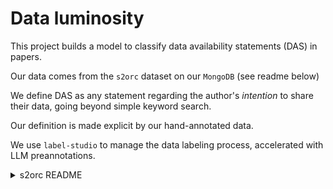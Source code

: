 # Data luminosity

This project builds a model to classify data availability statements (DAS) in papers. 

Our data comes from the `s2orc` dataset on our `MongoDB` (see readme below)

We define DAS as any statement regarding the author's _intention_ to share their data, going beyond simple keyword search.

Our definition is made explicit by our hand-annotated data. 

We use `label-studio` to manage the data labeling process, accelerated with LLM preannotations. 

<details><summary>s2orc README</summary>
Semantic Scholar Academic Graph Datasets

The "s2orc" dataset contains parsed full-body text from selected papers.

A subset of this data was previously released (in a different format) as S2ORC https://github.com/allenai/s2orc

The body text is parsed from PDF documents using Grobid, documented at https://grobid.readthedocs.io.
Its output is converted from XML into a single string with a set of annotation spans.

SCHEMA
 - externalIds: IDs of this paper in different catalogs
 - content:
   - source:
           - pdfUrls: URLs to the PDF
           - oaInfo: license/url/status information from Unpaywall
   - text: Full body text as a single string
   - annotations: Annotated spans of the full body text


LICENSE
This collection is licensed under ODC-BY. (https://opendatacommons.org/licenses/by/1.0/)

By downloading this data you acknowledge that you have read and agreed to all the terms in this license.

ATTRIBUTION
When using this data in a product or service, or including data in a redistribution, please cite the following paper:

@inproceedings{lo-wang-2020-s2orc,
    title = "{S}2{ORC}: The Semantic Scholar Open Research Corpus",
    author = "Lo, Kyle  and Wang, Lucy Lu  and Neumann, Mark  and Kinney, Rodney  and Weld, Daniel",
    booktitle = "Proceedings of the 58th Annual Meeting of the Association for Computational Linguistics",
    month = jul,
    year = "2020",
    address = "Online",
    publisher = "Association for Computational Linguistics",
    url = "https://www.aclweb.org/anthology/2020.acl-main.447",
    doi = "10.18653/v1/2020.acl-main.447",
    pages = "4969--4983"
}

</details>

